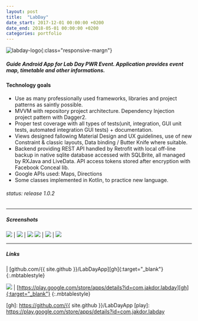 ```yaml
---
layout: post
title:  "LabDay"
date_start: 2017-12-01 00:00:00 +0200 
date_end: 2018-05-01 00:00:00 +0200
categories: portfolio
---
```

![labday-logo](/assets/portfolio/labday_baner.png){:class="responsive-margn"}

##### Guide Android App for Lab Day PWR Event. Application provides event map, timetable and other informations.

#### Technology goals
- Use as many professionally used frameworks, libraries and project patterns as saintly possible.
- MVVM with repository project architecture. Dependency Injection project pattern with Dagger2.
- Proper test coverage with all types of tests(unit, integration, GUI unit tests, automated integration GUI tests) + documentation.
- Views designed fallowing Material Design and UX guidelines, use of new Constraint & classic layouts, Data binding / Butter Knife where suitable.
- Backend providing REST API handled by Retrofit with local off-line backup in native sqlite database accessed with SQLBrite, all managed by RXJava and LiveData. API access tokens stored after encryption with Facebook Conceal lib.
- Google APIs used: Maps, Directions
- Some classes implemented in Kotlin, to practice new language.

###### status: release 1.0.2

---
##### Screenshots

![](/assets/portfolio/labday1.png)  |  ![](/assets/portfolio/labday2.png) | ![](/assets/portfolio/labday3.png)
![](/assets/portfolio/labday4.png)  |  ![](/assets/portfolio/labday5.png) | ![](/assets/portfolio/labday6.png)

---
##### Links

<a href="https://github.com/{{ site.github }}/LabDayApp" target="_blank"><i class="fa fa-github fa-5x" style="color: black"></i></a> | [github.com/{{ site.github }}/LabDayApp][gh]{:target="_blank"}
{:.mbtablestyle}

<a href="https://play.google.com/store/apps/details?id=com.jakdor.labday" target="_blank"><img src="/assets/portfolio/playstore.png"></a> | [https://play.google.com/store/apps/details?id=com.jakdor.labday][gh]{:target="_blank"}
{:.mbtablestyle}

[//]: links:
[gh]: https://github.com/{{ site.github }}/LabDayApp
[play]: https://play.google.com/store/apps/details?id=com.jakdor.labday

